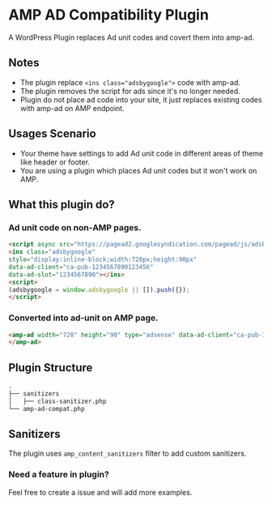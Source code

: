 # AMP AD Compatibility Plugin
A WordPress Plugin replaces Ad unit codes and covert them into amp-ad.

## Notes
- The plugin replace `<ins class="adsbygoogle">` code with amp-ad.
- The plugin removes the script for ads since it's no longer needed.
- Plugin do not place ad code into your site, it just replaces existing codes with amp-ad on AMP endpoint.

## Usages Scenario
- Your theme have settings to add Ad unit code in different areas of theme like header or footer.
- You are using a plugin which places Ad unit codes but it won't work on AMP.

## What this plugin do?
### Ad unit code on non-AMP pages.
```markdown
<script async src="https://pagead2.googlesyndication.com/pagead/js/adsbygoogle.js"></script>
<ins class="adsbygoogle"
style="display:inline-block;width:728px;height:90px"
data-ad-client="ca-pub-1234567890123456"
data-ad-slot="1234567890"></ins>
<script>
(adsbygoogle = window.adsbygoogle || []).push({});
</script>
```
### Converted into ad-unit on AMP page.
```markdown
<amp-ad width="728" height="90" type="adsense" data-ad-client="ca-pub-1234567890123456" data-ad-slot="1234567890" class="adsbygoogle">
</amp-ad>
```


## Plugin Structure
```markdown
.
├── sanitizers
│   ├── class-sanitizer.php
└── amp-ad-compat.php
```
## Sanitizers
The plugin uses `amp_content_sanitizers` filter to add custom sanitizers.

### Need a feature in plugin?
Feel free to create a issue and will add more examples.